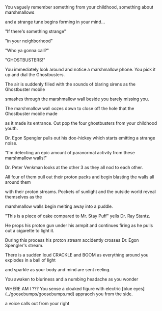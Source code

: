 You vaguely remember something from your childhood, something about marshmallows

and a strange tune begins forming in your mind...

"If there's something strange"

"in your neighborhood"

"Who ya gonna call?"

"GHOSTBUSTERS!"

You immediately look around and notice a marshmallow phone.  You pick it up and dial the Ghostbusters.

The air is suddenly filled with the sounds of blaring sirens as the Ghostbuster mobile

smashes through the marshmallow wall beside you barely missing you.

The marshmallow wall oozes down to close off the  hole that the Ghostbuster mobile made

as it made its entrance.  Out pop the four ghostbusters from your childhood youth.

Dr. Egon Spengler pulls out his doo-hickey which starts emitting a strange noise.

"I'm detecting an epic amount of paranormal activity from these marshmallow walls!"

Dr. Peter Venkman looks at the other 3 as they all nod to each other.

All four of them pull out their proton packs and begin blasting the walls all around them

with their proton streams.  Pockets of sunlight and the outside world reveal themselves as the

marshmallow walls begin melting away into a puddle.

"This is a piece of cake compared to Mr. Stay Puff" yells Dr. Ray Stantz.

He props his proton gun under his armpit and continues firing as he pulls out a cigarette to light it.

During this process his proton stream accidently crosses Dr. Egon Spengler's stream.

There is a sudden loud CRACKLE and BOOM as everything around you explodes in a ball of light

and sparkle as your body and mind are sent reeling.

You awaken to bluriness and a numbing headache as you wonder

WHERE AM I ??? You sense a cloaked figure with electric [blue eyes] (../goosebumps/goosebumps.md) appraoch you from the side.

a voice calls out from your right





